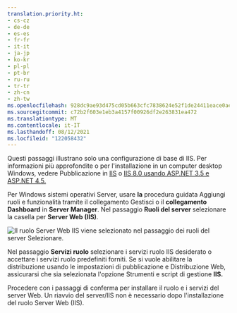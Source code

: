 ```yaml
---
translation.priority.ht:
- cs-cz
- de-de
- es-es
- fr-fr
- it-it
- ja-jp
- ko-kr
- pl-pl
- pt-br
- ru-ru
- tr-tr
- zh-cn
- zh-tw
ms.openlocfilehash: 928dc9ae93d475cd05b663cfc7838624e52f1de24411eace0ae7ac9ba818c31f
ms.sourcegitcommit: c72b2f603e1eb3a4157f00926df2e263831ea472
ms.translationtype: MT
ms.contentlocale: it-IT
ms.lasthandoff: 08/12/2021
ms.locfileid: "122058432"
---
```

Questi passaggi illustrano solo una configurazione di base di IIS. Per informazioni più approfondite o per l'installazione in un computer desktop Windows, vedere Pubblicazione in [IIS](/aspnet/core/publishing/iis?tabs=aspnetcore2x#iis-configuration) o [IIS 8.0 usando ASP.NET 3.5 e ASP.NET 4.5.](/iis/get-started/whats-new-in-iis-8/iis-80-using-aspnet-35-and-aspnet-45)

Per Windows sistemi operativi Server, usare **la** procedura  guidata Aggiungi ruoli e funzionalità tramite il collegamento Gestisci o il **collegamento Dashboard** in **Server Manager**. Nel passaggio **Ruoli del server** selezionare la casella per **Server Web (IIS)**.

![Il ruolo Server Web IIS viene selezionato nel passaggio dei ruoli del server Selezionare.](../media/remotedbg-server-roles-ws2012.png)

Nel passaggio **Servizi ruolo** selezionare i servizi ruolo IIS desiderato o accettare i servizi ruolo predefiniti forniti. Se si vuole abilitare la distribuzione usando le impostazioni di pubblicazione e Distribuzione Web, assicurarsi che sia selezionata l'opzione Strumenti e script di gestione **IIS.**

Procedere con i passaggi di conferma per installare il ruolo e i servizi del server Web. Un riavvio del server/IIS non è necessario dopo l'installazione del ruolo Server Web (IIS).